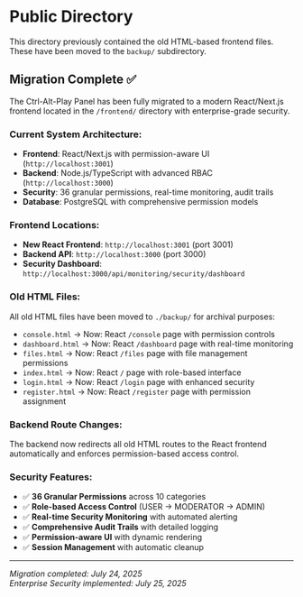 # Public Directory

This directory previously contained the old HTML-based frontend files. These have been moved to the `backup/` subdirectory.

## Migration Complete ✅

The Ctrl-Alt-Play Panel has been fully migrated to a modern React/Next.js frontend located in the `/frontend/` directory with enterprise-grade security.

### Current System Architecture:
- **Frontend**: React/Next.js with permission-aware UI (`http://localhost:3001`)
- **Backend**: Node.js/TypeScript with advanced RBAC (`http://localhost:3000`)  
- **Security**: 36 granular permissions, real-time monitoring, audit trails
- **Database**: PostgreSQL with comprehensive permission models

### Frontend Locations:
- **New React Frontend**: `http://localhost:3001` (port 3001)
- **Backend API**: `http://localhost:3000` (port 3000)
- **Security Dashboard**: `http://localhost:3000/api/monitoring/security/dashboard`

### Old HTML Files:
All old HTML files have been moved to `./backup/` for archival purposes:
- `console.html` → Now: React `/console` page with permission controls
- `dashboard.html` → Now: React `/dashboard` page with real-time monitoring
- `files.html` → Now: React `/files` page with file management permissions
- `index.html` → Now: React `/` page with role-based interface
- `login.html` → Now: React `/login` page with enhanced security
- `register.html` → Now: React `/register` page with permission assignment

### Backend Route Changes:
The backend now redirects all old HTML routes to the React frontend automatically and enforces permission-based access control.

### Security Features:
- ✅ **36 Granular Permissions** across 10 categories
- ✅ **Role-based Access Control** (USER → MODERATOR → ADMIN)
- ✅ **Real-time Security Monitoring** with automated alerting
- ✅ **Comprehensive Audit Trails** with detailed logging
- ✅ **Permission-aware UI** with dynamic rendering
- ✅ **Session Management** with automatic cleanup

---
*Migration completed: July 24, 2025*  
*Enterprise Security implemented: July 25, 2025*
